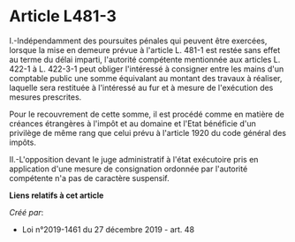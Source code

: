 # Article L481-3

I.-Indépendamment des poursuites pénales qui peuvent être exercées, lorsque la mise en demeure prévue à l'article L. 481-1
est restée sans effet au terme du délai imparti, l'autorité compétente mentionnée aux articles L. 422-1 à L. 422-3-1 peut
obliger l'intéressé à consigner entre les mains d'un comptable public une somme équivalant au montant des travaux à réaliser,
laquelle sera restituée à l'intéressé au fur et à mesure de l'exécution des mesures prescrites.

Pour le recouvrement de cette somme, il est procédé comme en matière de créances étrangères à l'impôt et au domaine et l'Etat
bénéficie d'un privilège de même rang que celui prévu à l'article 1920 du code général des impôts.

II.-L'opposition devant le juge administratif à l'état exécutoire pris en application d'une mesure de consignation ordonnée
par l'autorité compétente n'a pas de caractère suspensif.

**Liens relatifs à cet article**

_Créé par_:

  - Loi n°2019-1461 du 27 décembre 2019 - art. 48
